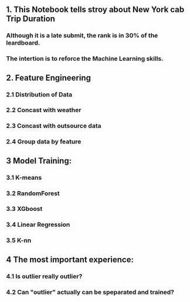 ## 1. This Notebook tells stroy about New York cab Trip Duration
### Although it is a late submit, the rank is in 30% of the leardboard.
### The intertion is to reforce the Machine Learning skills.

## 2. Feature Engineering
### 2.1 Distribution of Data
### 2.2 Concast with weather
### 2.3 Concast with outsource data
### 2.4 Group data by feature

## 3 Model Training:
### 3.1 K-means
### 3.2 RandomForest
### 3.3 XGboost 
### 3.4 Linear Regression
### 3.5 K-nn

## 4 The most important experience:
### 4.1 Is outlier really outlier?
### 4.2 Can "outlier" actually can be speparated and trained?